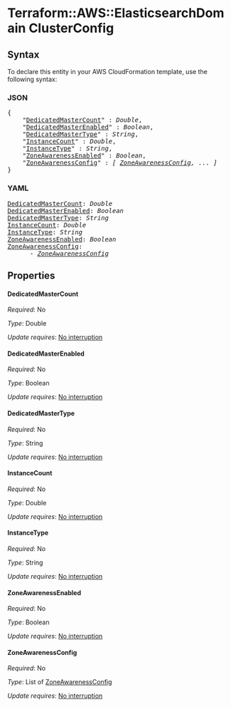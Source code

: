 # Terraform::AWS::ElasticsearchDomain ClusterConfig

## Syntax

To declare this entity in your AWS CloudFormation template, use the following syntax:

### JSON

<pre>
{
    "<a href="#dedicatedmastercount" title="DedicatedMasterCount">DedicatedMasterCount</a>" : <i>Double</i>,
    "<a href="#dedicatedmasterenabled" title="DedicatedMasterEnabled">DedicatedMasterEnabled</a>" : <i>Boolean</i>,
    "<a href="#dedicatedmastertype" title="DedicatedMasterType">DedicatedMasterType</a>" : <i>String</i>,
    "<a href="#instancecount" title="InstanceCount">InstanceCount</a>" : <i>Double</i>,
    "<a href="#instancetype" title="InstanceType">InstanceType</a>" : <i>String</i>,
    "<a href="#zoneawarenessenabled" title="ZoneAwarenessEnabled">ZoneAwarenessEnabled</a>" : <i>Boolean</i>,
    "<a href="#zoneawarenessconfig" title="ZoneAwarenessConfig">ZoneAwarenessConfig</a>" : <i>[ <a href="clusterconfig-zoneawarenessconfig.md">ZoneAwarenessConfig</a>, ... ]</i>
}
</pre>

### YAML

<pre>
<a href="#dedicatedmastercount" title="DedicatedMasterCount">DedicatedMasterCount</a>: <i>Double</i>
<a href="#dedicatedmasterenabled" title="DedicatedMasterEnabled">DedicatedMasterEnabled</a>: <i>Boolean</i>
<a href="#dedicatedmastertype" title="DedicatedMasterType">DedicatedMasterType</a>: <i>String</i>
<a href="#instancecount" title="InstanceCount">InstanceCount</a>: <i>Double</i>
<a href="#instancetype" title="InstanceType">InstanceType</a>: <i>String</i>
<a href="#zoneawarenessenabled" title="ZoneAwarenessEnabled">ZoneAwarenessEnabled</a>: <i>Boolean</i>
<a href="#zoneawarenessconfig" title="ZoneAwarenessConfig">ZoneAwarenessConfig</a>: <i>
      - <a href="clusterconfig-zoneawarenessconfig.md">ZoneAwarenessConfig</a></i>
</pre>

## Properties

#### DedicatedMasterCount

_Required_: No

_Type_: Double

_Update requires_: [No interruption](https://docs.aws.amazon.com/AWSCloudFormation/latest/UserGuide/using-cfn-updating-stacks-update-behaviors.html#update-no-interrupt)

#### DedicatedMasterEnabled

_Required_: No

_Type_: Boolean

_Update requires_: [No interruption](https://docs.aws.amazon.com/AWSCloudFormation/latest/UserGuide/using-cfn-updating-stacks-update-behaviors.html#update-no-interrupt)

#### DedicatedMasterType

_Required_: No

_Type_: String

_Update requires_: [No interruption](https://docs.aws.amazon.com/AWSCloudFormation/latest/UserGuide/using-cfn-updating-stacks-update-behaviors.html#update-no-interrupt)

#### InstanceCount

_Required_: No

_Type_: Double

_Update requires_: [No interruption](https://docs.aws.amazon.com/AWSCloudFormation/latest/UserGuide/using-cfn-updating-stacks-update-behaviors.html#update-no-interrupt)

#### InstanceType

_Required_: No

_Type_: String

_Update requires_: [No interruption](https://docs.aws.amazon.com/AWSCloudFormation/latest/UserGuide/using-cfn-updating-stacks-update-behaviors.html#update-no-interrupt)

#### ZoneAwarenessEnabled

_Required_: No

_Type_: Boolean

_Update requires_: [No interruption](https://docs.aws.amazon.com/AWSCloudFormation/latest/UserGuide/using-cfn-updating-stacks-update-behaviors.html#update-no-interrupt)

#### ZoneAwarenessConfig

_Required_: No

_Type_: List of <a href="clusterconfig-zoneawarenessconfig.md">ZoneAwarenessConfig</a>

_Update requires_: [No interruption](https://docs.aws.amazon.com/AWSCloudFormation/latest/UserGuide/using-cfn-updating-stacks-update-behaviors.html#update-no-interrupt)

